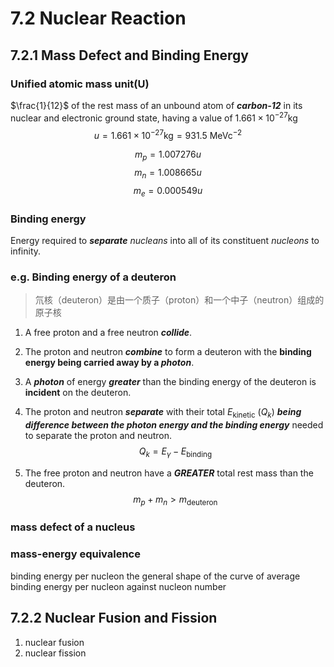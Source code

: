 # 7.2 Nuclear Reaction
## 7.2.1 Mass Defect and Binding Energy
### Unified atomic mass unit(U)
$\frac{1}{12}$ of the rest mass of an unbound atom of ***carbon-12*** in its nuclear and electronic ground state, having a value of $1.661\times10^{-27}\text{kg}$  
$$u=1.661\times10^{-27}\text{kg}=931.5\text{ MeVc}^{-2}\tag{1}$$  

$$m_p = 1.007276 u$$
$$m_n = 1.008665 u$$
$$m_e = 0.000549 u$$

### Binding energy
Energy required to ***separate*** *nucleans* into all of its constituent *nucleons* to infinity.   

### e.g. Binding energy of a deuteron
> 氘核（deuteron）是由一个质子（proton）和一个中子（neutron）组成的原子核
1. A free proton and a free neutron ***collide***.  

2. The proton and neutron ***combine*** to form a deuteron with the **binding energy being carried away by a *photon***.   

3. A ***photon*** of energy ***greater*** than the binding energy of the deuteron is **incident** on the deuteron.  

4. The proton and neutron ***separate*** with their total $E_{\text{kinetic}}$ ($Q_k$) ***being difference between the photon energy and the binding energy*** needed to separate the proton and neutron. 
$$Q_k=E_{\gamma}-E_{\text{binding}}$$ 

5. The free proton and neutron have a ***GREATER*** total rest mass than the deuteron.  
$$m_p + m_n > m_{\text{deuteron}}$$

### mass defect of a nucleus
### mass-energy equivalence

binding energy per nucleon
the general shape of the curve of average binding energy per nucleon against nucleon number 

## 7.2.2 Nuclear Fusion and Fission
1. nuclear fusion
2. nuclear fission 